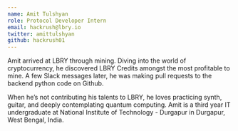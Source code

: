 ```yaml
---
name: Amit Tulshyan
role: Protocol Developer Intern
email: hackrush@lbry.io
twitter: amittulshyan
github: hackrush01
---
```

Amit arrived at LBRY through mining. Diving into the world of cryptocurrency, he discovered LBRY Credits amongst the most profitable to mine. A few Slack messages later, he was making pull requests to the backend python code on Github.

When he’s not contributing his talents to LBRY, he loves practicing synth, guitar, and deeply contemplating quantum computing. Amit is a third year IT undergraduate at National Institute of Technology - Durgapur in Durgapur, West Bengal, India.
